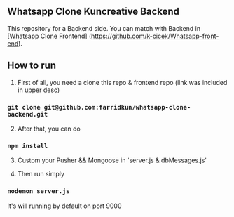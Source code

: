 ## Whatsapp Clone Kuncreative Backend

This repository for a Backend side.
You can match with Backend in [Whatsapp Clone Frontend]
(https://github.com/k-cicek/Whatsapp-front-end).


## How to run

1. First of all, you need a clone this repo & frontend repo (link was included in upper desc)

### `git clone git@github.com:farridkun/whatsapp-clone-backend.git`

2. After that, you can do

### `npm install`

3. Custom your Pusher && Mongoose in 'server.js & dbMessages.js'

4. Then run simply

### `nodemon server.js`

It's will running by default on port 9000
